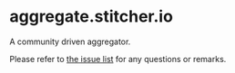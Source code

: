 # aggregate.stitcher.io

A community driven aggregator. 

Please refer to [the issue list](https://github.com/brendt/aggregate.stitcher.io/issues) for any questions or remarks.
